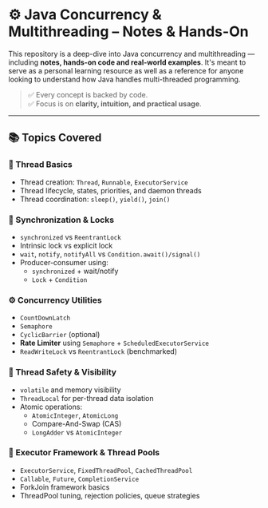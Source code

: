 # ⚙️ Java Concurrency & Multithreading – Notes & Hands-On

This repository is a deep-dive into Java concurrency and multithreading — including **notes, hands-on code and real-world examples**. 
It's meant to serve as a personal learning resource as well as a reference for anyone looking to understand how Java handles multi-threaded programming.

> ✅ Every concept is backed by code.  
> ✅ Focus is on **clarity, intuition, and practical usage**.

---

## 📚 Topics Covered

### 🧵 Thread Basics
- Thread creation: `Thread`, `Runnable`, `ExecutorService`
- Thread lifecycle, states, priorities, and daemon threads
- Thread coordination: `sleep()`, `yield()`, `join()`

### 🔐 Synchronization & Locks
- `synchronized` vs `ReentrantLock`
- Intrinsic lock vs explicit lock
- `wait`, `notify`, `notifyAll` vs `Condition.await()/signal()`
- Producer-consumer using:
  - `synchronized` + wait/notify
  - `Lock` + `Condition`

### ⚙️ Concurrency Utilities
- `CountDownLatch`  
- `Semaphore`  
- `CyclicBarrier` (optional)
- **Rate Limiter** using `Semaphore` + `ScheduledExecutorService`
- `ReadWriteLock` vs `ReentrantLock` (benchmarked)

### 🧬 Thread Safety & Visibility
- `volatile` and memory visibility
- `ThreadLocal` for per-thread data isolation
- Atomic operations:
  - `AtomicInteger`, `AtomicLong`
  - Compare-And-Swap (CAS)
  - `LongAdder` vs `AtomicInteger`

### 🧵 Executor Framework & Thread Pools
- `ExecutorService`, `FixedThreadPool`, `CachedThreadPool`
- `Callable`, `Future`, `CompletionService`
- ForkJoin framework basics
- ThreadPool tuning, rejection policies, queue strategies

